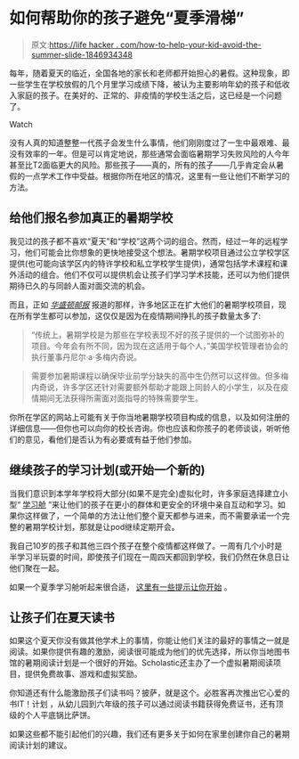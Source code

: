 # 如何帮助你的孩子避免“夏季滑梯”

> 原文:[https://life hacker . com/how-to-help-your-kid-avoid-the-summer-slide-1846934348](https://lifehacker.com/how-to-help-your-kid-avoid-the-summer-slide-1846934348)

每年，随着夏天的临近，全国各地的家长和老师都开始担心的暑假。这种现象，即一些学生在学校放假的几个月里学习成绩下降，被认为主要影响年幼的孩子和低收入家庭的孩子。在美好的、正常的、非疫情的学校生活之后，这已经是一个问题了。

Watch

没有人真的知道整整一代孩子会发生什么事情，他们刚刚度过了一生中最艰难、最没有效率的一年。但是可以肯定地说，那些通常会面临暑期学习失败风险的人今年甚至比T2面临更大的风险。那些孩子——真的，所有的孩子——几乎肯定会从暑假的一点学术工作中受益。根据你所在地区的情况，这里有一些让他们不断学习的方法。

## 给他们报名参加真正的暑期学校

我见过的孩子都不喜欢“夏天”和“学校”这两个词的组合。然而，经过一年的远程学习，他们可能会比你想象的更快地接受这个想法。暑期学校项目通过公立学校学区提供(也可能向该学区内的特许学校和私立学校学生提供)，通常包括学术课程和课外活动的组合。他们不仅可以提供机会让孩子们学习学术技能，还可以为他们提供期待已久的与同龄人面对面交流的机会。

而且，正如 [*华盛顿邮报*](https://www.washingtonpost.com/education/pandemic-summer-school/2021/04/21/bf71acf6-9882-11eb-a6d0-13d207aadb78_story.html) 报道的那样，许多地区正在扩大他们的暑期学校项目，现在所有学生都可以参加，这仅仅是因为在疫情期间挣扎的孩子数量太多了:

> “传统上，暑期学校是为那些在学校表现不好的孩子提供的一个试图弥补的项目。今年会有所不同，因为现在这适用于每个人，”美国学校管理者协会的执行董事丹尼尔·a·多梅内奇说。

> 需要参加暑期课程以确保毕业前学分缺失的高中生仍然可以这样做。但多梅内奇说，许多学区还针对需要额外帮助才能跟上同龄人的小学生，以及在疫情期间无法获得所需面对面指导的特殊需要学生。

你所在学区的网站上可能有关于你当地暑期学校项目构成的信息，以及如何注册的详细信息——但你也可以向你的校长咨询。你也应该和你孩子的老师谈谈，听听他们的意见，看他们是否认为有必要或有益于他们参加。

## 继续孩子的学习计划(或开始一个新的)

当我们意识到本学年学校将大部分(如果不是完全)虚拟化时，许多家庭选择建立小型“ [学习舱](https://offspring.lifehacker.com/how-to-start-your-own-learning-co-op-at-home-1844394666) ”来让他们的孩子在更小的群体和更安全的环境中亲自互动和学习。如果你这样做了，一个简单的方法让他们整个夏天都参与进来，而不需要承诺一个完整的暑期学校计划，那就是让pod继续定期开会。

我自己10岁的孩子和其他三四个孩子在整个疫情都这样做了。一周有几个小时是半学习半玩耍的时间，即使孩子们现在一周四天都回到学校，我们仍然在休息日让他们聚在一起。

如果一个夏季学习舱听起来很合适， [这里有一些提示让你开始](https://offspring.lifehacker.com/how-to-start-your-own-learning-co-op-at-home-1844394666) 。

## 让孩子们在夏天读书

如果这个夏天你没有做其他学术上的事情，你能让他们关注的最好的事情之一就是阅读。如果你提供有趣的激励，阅读很可能成为他们的优先选择，所以你当地图书馆的暑期阅读计划是一个很好的开始。Scholastic还主办了一个虚拟暑期阅读项目，提供免费故事、游戏和虚拟奖励。

你知道还有什么能激励孩子们读书吗？披萨，就是这个。必胜客再次推出它心爱的书IT！计划 ，从幼儿园到六年级的孩子可以通过阅读书籍获得免费证书，还有顶级的个人平底锅比萨饼。

如果这些都不能引起他们的兴趣，我们还有更多关于如何在家里创建你自己的暑期阅读计划的建议。